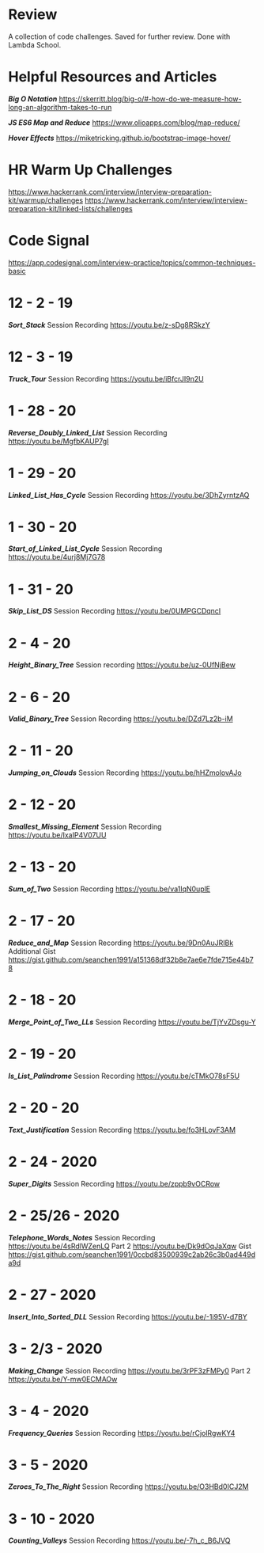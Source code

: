 # Review
A collection of code challenges. Saved for further review. Done with Lambda School.

# Helpful Resources and Articles
***Big O Notation***
https://skerritt.blog/big-o/#-how-do-we-measure-how-long-an-algorithm-takes-to-run

***JS ES6 Map and Reduce***
https://www.olioapps.com/blog/map-reduce/

***Hover Effects***
https://miketricking.github.io/bootstrap-image-hover/

# HR Warm Up Challenges
https://www.hackerrank.com/interview/interview-preparation-kit/warmup/challenges
https://www.hackerrank.com/interview/interview-preparation-kit/linked-lists/challenges

# Code Signal
https://app.codesignal.com/interview-practice/topics/common-techniques-basic

# 12 - 2 - 19
***Sort_Stack***
Session Recording
https://youtu.be/z-sDg8RSkzY

# 12 - 3 - 19
***Truck_Tour***
Session Recording
https://youtu.be/iBfcrJI9n2U

# 1 - 28 - 20
***Reverse_Doubly_Linked_List***
Session Recording
https://youtu.be/MgfbKAUP7gI

# 1 - 29 - 20
***Linked_List_Has_Cycle***
Session Recording
https://youtu.be/3DhZyrntzAQ

# 1 - 30 - 20
***Start_of_Linked_List_Cycle***
Session Recording
https://youtu.be/4urj8Mj7G78

# 1 - 31 - 20
***Skip_List_DS***
Session Recording
https://youtu.be/0UMPGCDqncI

# 2 - 4 - 20
***Height_Binary_Tree***
Session recording
https://youtu.be/uz-0UfNjBew

# 2 - 6 - 20
***Valid_Binary_Tree***
Session Recording
https://youtu.be/DZd7Lz2b-iM

# 2 - 11 - 20
***Jumping_on_Clouds***
Session Recording
https://youtu.be/hHZmolovAJo

# 2 - 12 - 20
***Smallest_Missing_Element***
Session Recording
https://youtu.be/IxaIP4V07UU

# 2 - 13 - 20
***Sum_of_Two***
Session Recording
https://youtu.be/va1IqN0uplE

# 2 - 17 - 20
***Reduce_and_Map***
Session Recording
https://youtu.be/9Dn0AuJRIBk
Additional Gist
https://gist.github.com/seanchen1991/a151368df32b8e7ae6e7fde715e44b78

# 2 - 18 - 20
***Merge_Point_of_Two_LLs***
Session Recording
https://youtu.be/TjYvZDsgu-Y

# 2 - 19 - 20
***Is_List_Palindrome***
Session Recording
https://youtu.be/cTMkO78sF5U

# 2 - 20 - 20
***Text_Justification***
Session Recording
https://youtu.be/fo3HLovF3AM

# 2 - 24 - 2020
***Super_Digits***
Session Recording
https://youtu.be/zppb9vOCRow

# 2 - 25/26 - 2020
***Telephone_Words_Notes***
Session Recording
https://youtu.be/4sRdlWZenLQ
Part 2
https://youtu.be/Dk9dOqJaXqw
Gist
https://gist.github.com/seanchen1991/0ccbd83500939c2ab26c3b0ad449da9d

# 2 - 27 - 2020
***Insert_Into_Sorted_DLL***
Session Recording
https://youtu.be/-1i95V-d7BY

# 3 - 2/3 - 2020
***Making_Change***
Session Recording
https://youtu.be/3rPF3zFMPy0
Part 2
https://youtu.be/Y-mw0ECMAOw

# 3 - 4 - 2020
***Frequency_Queries***
Session Recording
https://youtu.be/rCjolRgwKY4

# 3 - 5 - 2020
***Zeroes_To_The_Right***
Session Recording
https://youtu.be/O3HBd0ICJ2M

# 3 - 10 - 2020
***Counting_Valleys***
Session Recording
https://youtu.be/-7h_c_B6JVQ